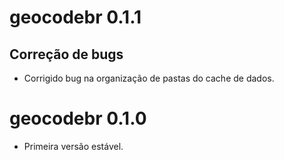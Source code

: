 # geocodebr 0.1.1

## Correção de bugs

- Corrigido bug na organização de pastas do cache de dados.


# geocodebr 0.1.0

- Primeira versão estável.
